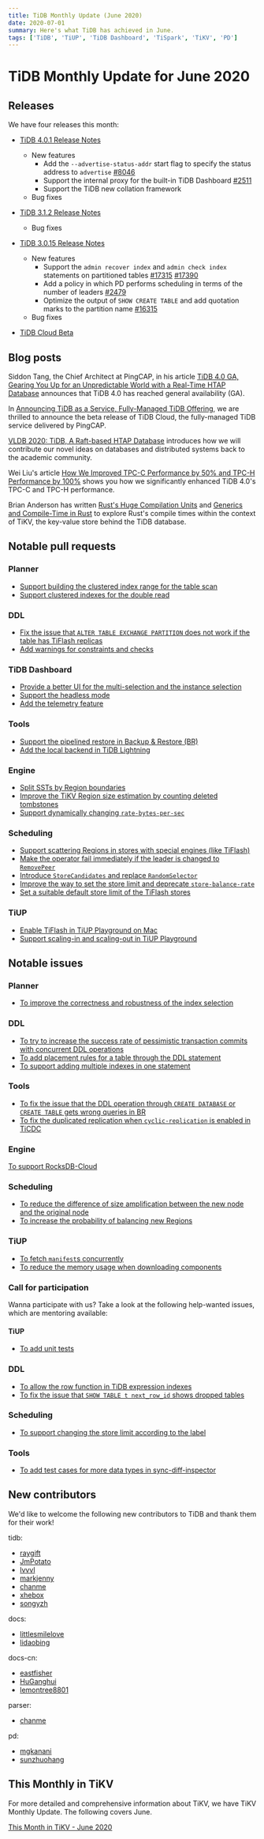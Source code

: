 ```yaml
---
title: TiDB Monthly Update (June 2020)
date: 2020-07-01
summary: Here's what TiDB has achieved in June.
tags: ['TiDB', 'TiUP', 'TiDB Dashboard', 'TiSpark', 'TiKV', 'PD']
---
```


# TiDB Monthly Update for June 2020

## Releases

We have four releases this month:

+ [TiDB 4.0.1 Release Notes](https://docs.pingcap.com/tidb/v4.0/release-4.0.1)

    + New features
        + Add the `--advertise-status-addr` start flag to specify the status address to `advertise` [#8046](https://github.com/tikv/tikv/pull/8046)
        + Support the internal proxy for the built-in TiDB Dashboard [#2511](https://github.com/pingcap/pd/pull/2511)
        + Support the TiDB new collation framework
    + Bug fixes

+ [TiDB 3.1.2 Release Notes](https://docs.pingcap.com/tidb/v4.0/release-3.1.2)

    + Bug fixes

+ [TiDB 3.0.15 Release Notes](https://docs.pingcap.com/tidb/v4.0/release-3.0.15)

    + New features
        + Support the `admin recover index` and  `admin check index` statements on partitioned tables [#17315](https://github.com/pingcap/tidb/pull/17315) [#17390](https://github.com/pingcap/tidb/pull/17390)
        + Add a policy in which PD performs scheduling in terms of the number of leaders [#2479](https://github.com/pingcap/pd/pull/2479)
        + Optimize the output of `SHOW CREATE TABLE` and add quotation marks to the partition name [#16315](https://github.com/pingcap/tidb/pull/16315)
    + Bug fixes

+ [TiDB Cloud Beta](https://docs.pingcap.com/tidbcloud/beta)

## Blog posts

Siddon Tang, the Chief Architect at PingCAP, in his article [TiDB 4.0 GA, Gearing You Up for an Unpredictable World with a Real-Time HTAP Database](https://pingcap.com/blog/tidb-4.0-ga-gearing-you-up-for-an-unpredictable-world-with-real-time-htap-database) announces that TiDB 4.0 has reached general availability (GA).

In [Announcing TiDB as a Service, Fully-Managed TiDB Offering](https://pingcap.com/blog/announcing-tidb-as-a-service-fully-managed-tidb-offering), we are thrilled to announce the beta release of TiDB Cloud, the fully-managed TiDB service delivered by PingCAP.

[VLDB 2020: TiDB, A Raft-based HTAP Database](https://pingcap.com/blog/vldb-2020-tidb-a-raft-based-htap-database) introduces how we will contribute our novel ideas on databases and distributed systems back to the academic community.

Wei Liu's article [How We Improved TPC-C Performance by 50% and TPC-H Performance by 100%](https://pingcap.com/blog/how-we-improved-tpcc-performance-50-percent-and-tpch-performance-100-percent) shows you how we significantly enhanced TiDB 4.0's TPC-C and TPC-H performance.

Brian Anderson has written [Rust's Huge Compilation Units](https://pingcap.com/blog/rust-huge-compilation-units) and [Generics and Compile-Time in Rust](https://pingcap.com/blog/generics-and-compile-time-in-rust) to explore Rust's compile times within the context of TiKV, the key-value store behind the TiDB database.

## Notable pull requests

### Planner

+ [Support building the clustered index range for the table scan](https://github.com/pingcap/tidb/pull/18018)
+ [Support clustered indexes for the double read](https://github.com/pingcap/tidb/pull/18127)

### DDL

+ [Fix the issue that `ALTER TABLE EXCHANGE PARTITION` does not work if the table has TiFlash replicas](https://github.com/pingcap/tidb/pull/17940)
+ [Add warnings for constraints and checks](https://github.com/pingcap/tidb/pull/17830)

### TiDB Dashboard

+ [Provide a better UI for the multi-selection and the instance selection](https://github.com/pingcap-incubator/tidb-dashboard/pull/632)
+ [Support the headless mode](https://github.com/pingcap-incubator/tidb-dashboard/pull/628)
+ [Add the telemetry feature](https://github.com/pingcap-incubator/tidb-dashboard/pull/644)

### Tools

+ [Support the pipelined restore in Backup & Restore (BR)](https://github.com/pingcap/br/pull/266)
+ [Add the local backend in TiDB Lightning](https://github.com/pingcap/tidb-lightning/pull/326)

### Engine

+ [Split SSTs by Region boundaries](https://github.com/tikv/tikv/pull/8115)
+ [Improve the TiKV Region size estimation by counting deleted tombstones](https://github.com/tikv/tikv/pull/8079)
+ [Support dynamically changing `rate-bytes-per-sec`](https://github.com/tikv/tikv/pull/8124)

### Scheduling

+ [Support scattering Regions in stores with special engines (like TiFlash)](https://github.com/pingcap/pd/pull/2531)
+ [Make the operator fail immediately if the leader is changed to `RemovePeer`](https://github.com/pingcap/pd/pull/2530)
+ [Introduce `StoreCandidates` and replace `RandomSelector`](https://github.com/pingcap/pd/pull/2552)
+ [Improve the way to set the store limit and deprecate `store-balance-rate`](https://github.com/pingcap/pd/pull/2437)
+ [Set a suitable default store limit of the TiFlash stores](https://github.com/pingcap/pd/pull/2559)

### TiUP

+ [Enable TiFlash in TiUP Playground on Mac](https://github.com/pingcap/tiup/pull/527)
+ [Support scaling-in and scaling-out in TiUP Playground](https://github.com/pingcap/tiup/pull/416)

## Notable issues

### Planner

+ [To improve the correctness and robustness of the index selection](https://github.com/pingcap/tidb/issues/18065)

### DDL

+ [To try to increase the success rate of pessimistic transaction commits with concurrent DDL operations](https://github.com/pingcap/tidb/issues/17932)
+ [To add placement rules for a table through the DDL statement](https://github.com/pingcap/tidb/issues/18200)
+ [To support adding multiple indexes in one statement](https://github.com/pingcap/tidb/issues/18053)

### Tools

+ [To fix the issue that the DDL operation through `CREATE DATABASE` or `CREATE TABLE` gets wrong queries in BR](https://github.com/pingcap/br/issues/364)
+ [To fix the duplicated replication when `cyclic-replication` is enabled in TiCDC](https://github.com/pingcap/ticdc/issues/700)

### Engine

[To support RocksDB-Cloud](https://github.com/tikv/rust-rocksdb/issues/514)

### Scheduling

+ [To reduce the difference of size amplification between the new node and the original node](https://github.com/pingcap/pd/issues/2535)
+ [To increase the probability of balancing new Regions](https://github.com/pingcap/pd/issues/2524)

### TiUP

+ [To fetch `manifest`s concurrently](https://github.com/pingcap/tiup/issues/521)
+ [To reduce the memory usage when downloading components](https://github.com/pingcap/tiup/issues/443)

### Call for participation

Wanna participate with us? Take a look at the following help-wanted issues, which are mentoring available:

#### TiUP

+ [To add unit tests](https://github.com/pingcap/tiup/issues/344)

### DDL

+ [To allow the row function in TiDB expression indexes](https://github.com/pingcap/tidb/issues/18150)
+ [To fix the issue that `SHOW TABLE t next_row_id` shows dropped tables](https://github.com/pingcap/tidb/issues/18254)

### Scheduling

+ [To support changing the store limit according to the label](https://github.com/pingcap/pd/issues/2568)

### Tools

+ [To add test cases for more data types in sync-diff-inspector](https://github.com/pingcap/tidb-tools/issues/350)

## New contributors

We'd like to welcome the following new contributors to TiDB and thank them for their work!

tidb:

+ [raygift](https://github.com/raygift)
+ [JmPotato](https://github.com/JmPotato)
+ [lvvvl](https://github.com/lvvvl)
+ [markjenny](https://github.com/markjenny)
+ [chanme](https://github.com/chanme)
+ [xhebox](https://github.com/xhebox)
+ [songyzh](https://github.com/songyzh)

docs:

+ [littlesmilelove](https://github.com/littlesmilelove)
+ [lidaobing](https://github.com/lidaobing)

docs-cn:

+ [eastfisher](https://github.com/eastfisher)
+ [HuGanghui](https://github.com/HuGanghui)
+ [lemontree8801](https://github.com/lemontree8801)

parser:

+ [chanme](https://github.com/chanme)

pd:

+ [mgkanani](https://github.com/mgkanani)
+ [sunzhuohang](https://github.com/sunzhuohang)

## This Monthly in TiKV

For more detailed and comprehensive information about TiKV, we have TiKV Monthly Update. The following covers June.

[This Month in TiKV - June 2020](https://tikv.org/blog/monthly-june-2020/)
